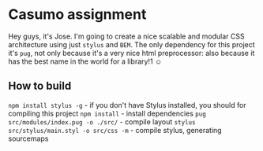 # Casumo assignment

Hey guys, it's Jose. I'm going to create a nice scalable and modular CSS architecture using just `stylus` and `BEM`. The only dependency for this project it's `pug`, not only because it's a very nice html preprocessor: also because it has the best name in the world for a library!1 :relaxed:

## How to build
  `npm install stylus -g` - if you don't have Stylus installed, you should for compiling this project
  `npm install` - install dependencies
  `pug src/modules/index.pug -o ./src/` - compile layout
  `stylus src/stylus/main.styl -o src/css -m` - compile stylus, generating sourcemaps
